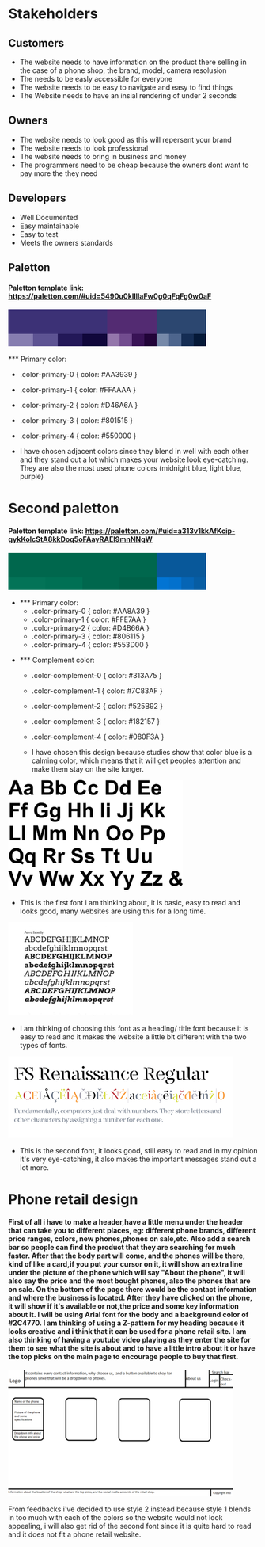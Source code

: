 # Stakeholders
## Customers
+ The website needs to have information on the product there selling in the case of a phone shop, the brand, model, camera resolusion
+ The needs to be easly accessible for everyone
+ The website needs to be easy to navigate and easy to find things
+ The Website needs to have an insial rendering of under 2 seconds

## Owners
+ The website needs to look good as this will repersent your brand
+ The website needs to look professional
+ The website needs to bring in business and money
+ The programmers need to be cheap because the owners dont want to pay more the they need

## Developers 
+ Well Documented
+ Easy maintainable
+ Easy to test 
+ Meets the owners standards


## Paletton 

#### Paletton template link: https://paletton.com/#uid=5490u0kllllaFw0g0qFqFg0w0aF

![Pallet](images/fds.png)

*** Primary color:

   + .color-primary-0 { color: #AA3939 }	
   + .color-primary-1 { color: #FFAAAA }
   + .color-primary-2 { color: #D46A6A }
   + .color-primary-3 { color: #801515 }
   + .color-primary-4 { color: #550000 }


   + I have chosen adjacent colors since they blend in well with each other and they stand out a lot which makes your website look eye-catching. They are also the most used phone colors (midnight blue, light blue, purple)


# Second paletton

#### Paletton template link: https://paletton.com/#uid=a313v1kkAfKcip-gykKolcStA8kkDoq5oFAayRAEI9mnNNgW

![Palett2](images/grnbl.png)

+ *** Primary color:
   + .color-primary-0 { color: #AA8A39 }	
   + .color-primary-1 { color: #FFE7AA }
   + .color-primary-2 { color: #D4B66A }
   + .color-primary-3 { color: #806115 }
   + .color-primary-4 { color: #553D00 }
- *** Complement color:
   + .color-complement-0 { color: #313A75 }	
   + .color-complement-1 { color: #7C83AF }
   + .color-complement-2 { color: #525B92 }
   + .color-complement-3 { color: #182157 }
   + .color-complement-4 { color: #080F3A }

   + I have chosen this design because studies show that color blue is a calming color, which means that it will get peoples attention and make them stay on the site longer. 

<img src="images/font.jpg" alt="My font" width=70% height=70%/>

+ This is the first font i am thinking about, it is basic, easy to read and looks good, many websites are using this for a long time.


<img src="images/headingfont.jpg" alt="My font" width=50%/>

+ I am thinking of choosing this font as a heading/ title font because it is easy to read and it makes the website a little bit different with the two types of fonts. 

<img src="images/secondfont.png" alt="My font" width=90%/>

+ This is the second font, it looks good, still easy to read and in my opinion it's very eye-catching, it also makes the important messages stand out a lot more.

# 
# Phone retail design

#### First of all i have to make a header,have a little menu under the header that can take you to different places, eg: different phone brands, different price ranges, colors, new phones,phones on sale,etc. Also add a search bar so people can find the product that they are searching for much faster. After that the body part will come, and the phones will be there, kind of like a card,if you put your cursor on it, it will show an extra line under the picture of the phone which will say "About the phone", it will also say the price and the most bought phones, also the phones that are on sale. On the bottom of the page there would be the contact information and where the business is located. After they have clicked on the phone, it will show if it's available or not,the price and some key information about it. I will be using Arial font for the body and a background color of #2C4770. I am thinking of using a Z-pattern for my heading because it looks creative and i think that it can be used for a phone retail site. I am also thinking of having a youtube video playing as they enter the site for them to see what the site is about and to have a little intro about it or have the top picks on the main page to encourage people to buy that first. 
<img src="images/storyboard.png" alt="stoyboard :D" width=90%/>
 
From feedbacks i've decided to use style 2 instead because style 1 blends in too much with each of the colors so the website would not look appealing, i will also get rid of the second font  since it is quite hard to read and it does not fit a phone retail website.